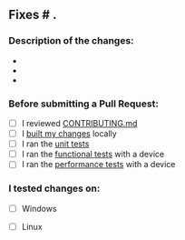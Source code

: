 ## Fixes # <!-- All pull requests should fix a Triage Approved issue. Put that issue # here -->.

### Description of the changes:
-
-
-

<!-- Please check off the appropriate boxes with [x] before submitting your pull request -->
### Before submitting a Pull Request:
- [ ] I reviewed [CONTRIBUTING.md](https://github.com/Microsoft/Azure-Kinect-Sensor-SDK/blob/develop/CONTRIBUTING.md)
- [ ] I [built my changes](https://github.com/Microsoft/Azure-Kinect-Sensor-SDK/blob/develop/docs/building.md) locally
- [ ] I ran the [unit tests](https://github.com/Microsoft/Azure-Kinect-Sensor-SDK/blob/develop/docs/testing.md)
- [ ] I ran the [functional tests](https://github.com/Microsoft/Azure-Kinect-Sensor-SDK/blob/develop/docs/testing.md) with a device
- [ ] I ran the [performance tests](https://github.com/Microsoft/Azure-Kinect-Sensor-SDK/blob/develop/docs/testing.md) with a device

### I tested changes on: <!-- it's not required to have tested both, just indicate which one you tried -->
- [ ] Windows
- [ ] Linux


<!-- Specify how you tested your changes (i.e. manual/ad-hoc testing, automated testing, new automated tests added)-->

